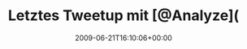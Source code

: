 ---
retweeted: false
source: <a href="http://twitter.com" rel="nofollow">Twitter Web Client</a>
entities:
  hashtags: []
  symbols: []
  user_mentions:
  - name: Sophie Dollinger
    screen_name: Analyze
    indices:
    - '20'
    - '28'
    id_str: '14384558'
    id: '14384558'
  urls: []
display_text_range:
- '0'
- '64'
favorite_count: '0'
id_str: '2266828497'
truncated: false
retweet_count: '0'
id: '2266828497'
created_at: Sun Jun 21 16:10:06 +0000 2009
favorited: false
full_text: Letztes Tweetup mit [@Analyze](https://twitter.com/Analyze) und [@sunrise2k5](https://twitter.com/sunrise2k5)
  für ne ganze Weile.
lang: de
tags:
- pesos:twitter
date: '2009-06-21T16:10:06+00:00'
src: https://twitter.com/bascht/status/2266828497
original_url: https://twitter.com/bascht/status/2266828497
type: twitter_tweet
text: Letztes Tweetup mit [@Analyze](https://twitter.com/Analyze) und [@sunrise2k5](https://twitter.com/sunrise2k5)
  für ne ganze Weile.
title: Letztes Tweetup mit [@Analyze](

---